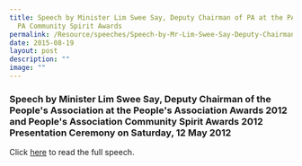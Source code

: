 ```yaml
---
title: Speech by Minister Lim Swee Say, Deputy Chairman of PA at the PA Awards &
  PA Community Spirit Awards
permalink: /Resource/speeches/Speech-by-Mr-Lim-Swee-Say-Deputy-Chairman-of-the-PA/
date: 2015-08-19
layout: post
description: ""
image: ""
---
```



### Speech by Minister Lim Swee Say, Deputy Chairman of the People's Association at the People's Association Awards 2012 and People's Association Community Spirit Awards 2012 Presentation Ceremony on Saturday, 12 May 2012



Click [here](/files/NewsRoom/speech-by-minister-lim-swee-say-deputy-chairman-of-the-peoples-association.pdf) to read the full speech.